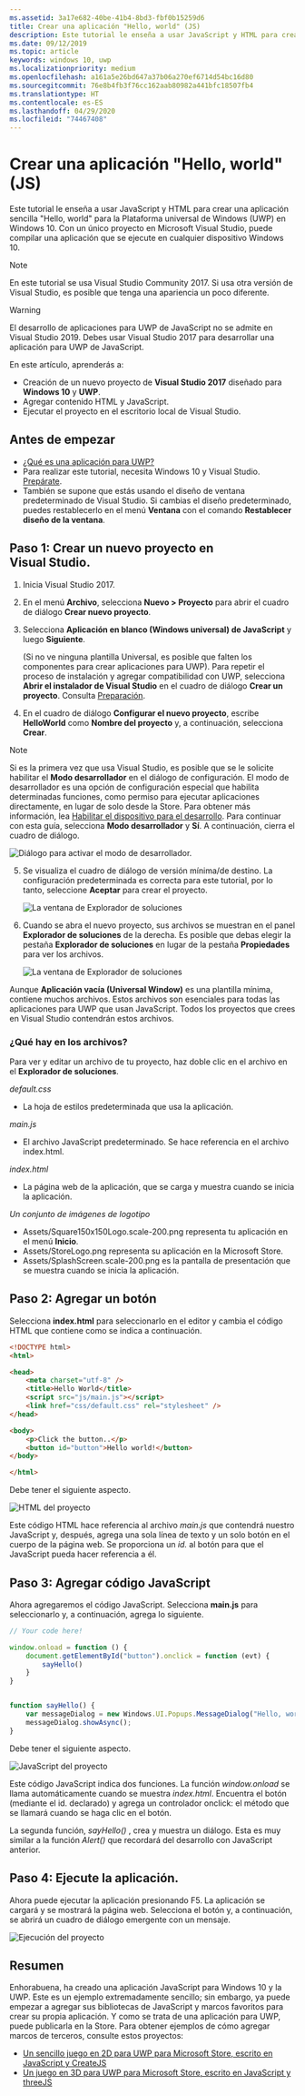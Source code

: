 ```yaml
---
ms.assetid: 3a17e682-40be-41b4-8bd3-fbf0b15259d6
title: Crear una aplicación "Hello, world" (JS)
description: Este tutorial le enseña a usar JavaScript y HTML para crear una aplicación sencilla &\#0034;Hello, world&\#0034; para la Plataforma universal de Windows (UWP) en Windows 10.
ms.date: 09/12/2019
ms.topic: article
keywords: windows 10, uwp
ms.localizationpriority: medium
ms.openlocfilehash: a161a5e26bd647a37b06a270ef6714d54bc16d80
ms.sourcegitcommit: 76e8b4fb3f76cc162aab80982a441bfc18507fb4
ms.translationtype: HT
ms.contentlocale: es-ES
ms.lasthandoff: 04/29/2020
ms.locfileid: "74467408"
---
```

# <a name="create-a-hello-world-app-js"></a>Crear una aplicación "Hello, world" (JS)

Este tutorial le enseña a usar JavaScript y HTML para crear una aplicación sencilla "Hello, world" para la Plataforma universal de Windows (UWP) en Windows 10. Con un único proyecto en Microsoft Visual Studio, puede compilar una aplicación que se ejecute en cualquier dispositivo Windows 10.

> [!NOTE]
> En este tutorial se usa Visual Studio Community 2017. Si usa otra versión de Visual Studio, es posible que tenga una apariencia un poco diferente.

> [!WARNING]
> El desarrollo de aplicaciones para UWP de JavaScript no se admite en Visual Studio 2019. Debes usar Visual Studio 2017 para desarrollar una aplicación para UWP de JavaScript.

En este artículo, aprenderás a:

-   Creación de un nuevo proyecto de **Visual Studio 2017** diseñado para **Windows 10** y **UWP**.
-   Agregar contenido HTML y JavaScript.
-   Ejecutar el proyecto en el escritorio local de Visual Studio.

## <a name="before-you-start"></a>Antes de empezar

-   [¿Qué es una aplicación para UWP?](universal-application-platform-guide.md)
-   Para realizar este tutorial, necesita Windows 10 y Visual Studio. [Prepárate](get-set-up.md).
-   También se supone que estás usando el diseño de ventana predeterminado de Visual Studio. Si cambias el diseño predeterminado, puedes restablecerlo en el menú **Ventana** con el comando **Restablecer diseño de la ventana**.

## <a name="step-1-create-a-new-project-in-visual-studio"></a>Paso 1: Crear un nuevo proyecto en Visual Studio.

1.  Inicia Visual Studio 2017.

2.  En el menú **Archivo**, selecciona **Nuevo > Proyecto** para abrir el cuadro de diálogo **Crear nuevo proyecto**.

3.  Selecciona **Aplicación en blanco (Windows universal) de JavaScript** y luego **Siguiente**.

    (Si no ve ninguna plantilla Universal, es posible que falten los componentes para crear aplicaciones para UWP). Para repetir el proceso de instalación y agregar compatibilidad con UWP, selecciona **Abrir el instalador de Visual Studio** en el cuadro de diálogo **Crear un proyecto**. Consulta [Preparación](get-set-up.md).

4.  En el cuadro de diálogo **Configurar el nuevo proyecto**, escribe **HelloWorld** como **Nombre del proyecto** y, a continuación, selecciona **Crear**.

> [!NOTE]
> Si es la primera vez que usa Visual Studio, es posible que se le solicite habilitar el **Modo desarrollador** en el diálogo de configuración. El modo de desarrollador es una opción de configuración especial que habilita determinadas funciones, como permiso para ejecutar aplicaciones directamente, en lugar de solo desde la Store. Para obtener más información, lea [Habilitar el dispositivo para el desarrollo](enable-your-device-for-development.md). Para continuar con esta guía, selecciona **Modo desarrollador** y **Sí**. A continuación, cierra el cuadro de diálogo.

 ![Diálogo para activar el modo de desarrollador.](images/win10-cs-00.png)

5.  Se visualiza el cuadro de diálogo de versión mínima/de destino. La configuración predeterminada es correcta para este tutorial, por lo tanto, seleccione **Aceptar** para crear el proyecto.

    ![La ventana de Explorador de soluciones](images/win10-cs-02.png)

6.  Cuando se abra el nuevo proyecto, sus archivos se muestran en el panel **Explorador de soluciones** de la derecha. Es posible que debas elegir la pestaña **Explorador de soluciones** en lugar de la pestaña **Propiedades** para ver los archivos.

    ![La ventana de Explorador de soluciones](images/win10-js-02.png)

Aunque **Aplicación vacía (Universal Window)** es una plantilla mínima, contiene muchos archivos. Estos archivos son esenciales para todas las aplicaciones para UWP que usan JavaScript. Todos los proyectos que crees en Visual Studio contendrán estos archivos.


### <a name="whats-in-the-files"></a>¿Qué hay en los archivos?

Para ver y editar un archivo de tu proyecto, haz doble clic en el archivo en el **Explorador de soluciones**.

*default.css*

-  La hoja de estilos predeterminada que usa la aplicación.

*main.js*

- El archivo JavaScript predeterminado. Se hace referencia en el archivo index.html.

*index.html*

- La página web de la aplicación, que se carga y muestra cuando se inicia la aplicación.

*Un conjunto de imágenes de logotipo*
-   Assets/Square150x150Logo.scale-200.png representa tu aplicación en el menú **Inicio**.
-   Assets/StoreLogo.png representa su aplicación en la Microsoft Store.
-   Assets/SplashScreen.scale-200.png es la pantalla de presentación que se muestra cuando se inicia la aplicación.

## <a name="step-2-adding-a-button"></a>Paso 2: Agregar un botón

Selecciona **index.html** para seleccionarlo en el editor y cambia el código HTML que contiene como se indica a continuación.

```html
<!DOCTYPE html>
<html>

<head>
    <meta charset="utf-8" />
    <title>Hello World</title>
    <script src="js/main.js"></script>
    <link href="css/default.css" rel="stylesheet" />
</head>

<body>
    <p>Click the button..</p>
    <button id="button">Hello world!</button>
</body>

</html>
```

Debe tener el siguiente aspecto.

 ![HTML del proyecto](images/win10-js-03.png)

Este código HTML hace referencia al archivo *main.js* que contendrá nuestro JavaScript y, después, agrega una sola línea de texto y un solo botón en el cuerpo de la página web. Se proporciona un *id.* al botón para que el JavaScript pueda hacer referencia a él.


## <a name="step-3-adding-some-javascript"></a>Paso 3: Agregar código JavaScript

Ahora agregaremos el código JavaScript. Selecciona **main.js** para seleccionarlo y, a continuación, agrega lo siguiente.

```javascript
// Your code here!

window.onload = function () {
    document.getElementById("button").onclick = function (evt) {
        sayHello()
    }
}


function sayHello() {
    var messageDialog = new Windows.UI.Popups.MessageDialog("Hello, world!", "Alert");
    messageDialog.showAsync();
}

```

Debe tener el siguiente aspecto.

 ![JavaScript del proyecto](images/win10-js-04.png)

Este código JavaScript indica dos funciones. La función *window.onload* se llama automáticamente cuando se muestra *index.html*. Encuentra el botón (mediante el id. declarado) y agrega un controlador onclick: el método que se llamará cuando se haga clic en el botón.

La segunda función, *sayHello()* , crea y muestra un diálogo. Esta es muy similar a la función *Alert()* que recordará del desarrollo con JavaScript anterior.


## <a name="step-4-run-the-app"></a>Paso 4: Ejecute la aplicación.

Ahora puede ejecutar la aplicación presionando F5. La aplicación se cargará y se mostrará la página web. Selecciona el botón y, a continuación, se abrirá un cuadro de diálogo emergente con un mensaje.

 ![Ejecución del proyecto](images/win10-js-05.png)



## <a name="summary"></a>Resumen


Enhorabuena, ha creado una aplicación JavaScript para Windows 10 y la UWP. Este es un ejemplo extremadamente sencillo; sin embargo, ya puede empezar a agregar sus bibliotecas de JavaScript y marcos favoritos para crear su propia aplicación. Y como se trata de una aplicación para UWP, puede publicarla en la Store. Para obtener ejemplos de cómo agregar marcos de terceros, consulte estos proyectos:

* [Un sencillo juego en 2D para UWP para Microsoft Store, escrito en JavaScript y CreateJS](get-started-tutorial-game-js2d.md)
* [Un juego en 3D para UWP para Microsoft Store, escrito en JavaScript y threeJS](get-started-tutorial-game-js3d.md)
